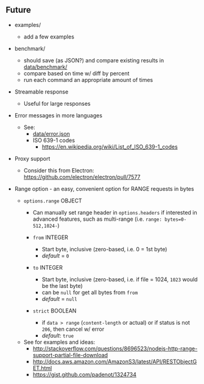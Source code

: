 ## Future
  - examples/
    - add a few examples

  - benchmark/
    - should save (as JSON?) and compare existing results in [data/benchmark/](data/benchmark/)
    - compare based on time w/ diff by percent
    - run each command an appropriate amount of times

  - Streamable response
    - Useful for large responses

  - Error messages in more languages
    - See:
      - [data/error.json](data/error.json)
      - ISO 639-1 codes
        - https://en.wikipedia.org/wiki/List_of_ISO_639-1_codes

  - Proxy support
    - Consider this from Electron: https://github.com/electron/electron/pull/7577

  - Range option - an easy, convenient option for RANGE requests in bytes
    - `options.range` OBJECT
      - Can manually set range header in `options.headers` if interested in advanced features, such as multi-range (i.e. `range: bytes=0-512,1024-`)

      - `from` INTEGER
        - Start byte, inclusive (zero-based, i.e. 0 = 1st byte)
        - _default_ = `0`
      - `to` INTEGER
        - Start byte, inclusive (zero-based, i.e. if file = 1024, `1023` would be the last byte)
        - can be `null` for get all bytes from `from`
        - _default_ = `null`
      - `strict` BOOLEAN
        - if `data > range` (`content-length` or actual) or if status is not `206`, then cancel w/ error
        - _default_: `true`
    - See for examples and ideas:
      - http://stackoverflow.com/questions/8696523/nodejs-http-range-support-partial-file-download
      - http://docs.aws.amazon.com/AmazonS3/latest/API/RESTObjectGET.html
      - https://gist.github.com/padenot/1324734
